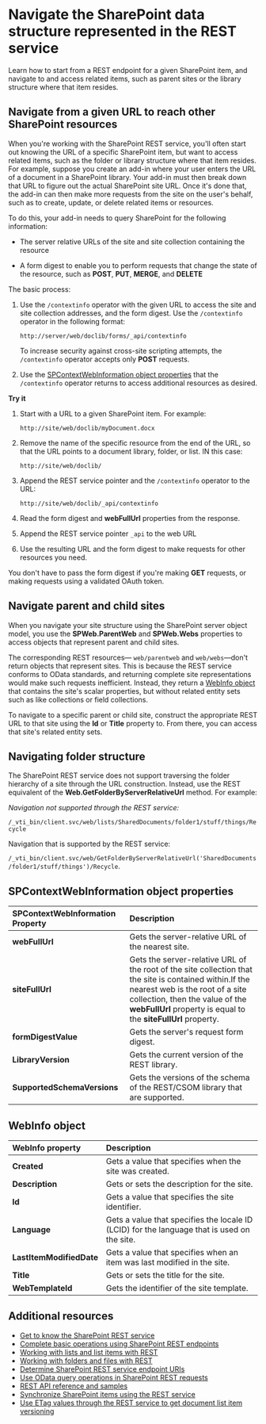 # Navigate the SharePoint data structure represented in the REST service
Learn how to start from a REST endpoint for a given SharePoint item, and navigate to and access related items, such as parent sites or the library structure where that item resides. 
 
## Navigate from a given URL to reach other SharePoint resources
When you're working with the SharePoint REST service, you'll often start out knowing the URL of a specific SharePoint item, but want to access related items, such as the folder or library structure where that item resides. For example, suppose you create an add-in where your user enters the URL of a document in a SharePoint library. Your add-in must then break down that URL to figure out the actual SharePoint site URL. Once it's done that, the add-in can then make more requests from the site on the user's behalf, such as to create, update, or delete related items or resources. 
 
To do this, your add-in needs to query SharePoint for the following information:
 
- The server relative URLs of the site and site collection containing the resource   
 
- A form digest to enable you to perform requests that change the state of the resource, such as  **POST**,  **PUT**,  **MERGE**, and  **DELETE**
    
The basic process:

1. Use the  `/contextinfo` operator with the given URL to access the site and site collection addresses, and the form digest. Use the `/contextinfo` operator in the following format:
    
     `http://server/web/doclib/forms/_api/contextinfo`
    
    To increase security against cross-site scripting attempts, the  `/contextinfo` operator accepts only **POST** requests.
    
 
2. Use the  [SPContextWebInformation object properties](#bk_props) that the `/contextinfo` operator returns to access additional resources as desired.
    
 
 **Try it**
 

1. Start with a URL to a given SharePoint item. For example:
    
     `http://site/web/doclib/myDocument.docx`
     
2. Remove the name of the specific resource from the end of the URL, so that the URL points to a document library, folder, or list. IN this case:
    
     `http://site/web/doclib/`
    
3. Append the REST service pointer and the  `/contextinfo` operator to the URL:
    
     `http://site/web/doclib/_api/contextinfo`
    
4. Read the form digest and  **webFullUrl** properties from the response.
    
5. Append the REST service pointer  `_api` to the web URL
    
6. Use the resulting URL and the form digest to make requests for other resources you need.
    
You don't have to pass the form digest if you're making  **GET** requests, or making requests using a validated OAuth token.
 
## Navigate parent and child sites
<a name="bk_sites"> </a>
When you navigate your site structure using the SharePoint server object model, you use the  **SPWeb.ParentWeb** and **SPWeb.Webs** properties to access objects that represent parent and child sites.

The corresponding REST resources— `web/parentweb` and `web/webs`—don't return objects that represent sites. This is because the REST service conforms to OData standards, and returning complete site representations would make such requests inefficient. Instead, they return a  [WebInfo object ](#bk_webinfo) that contains the site's scalar properties, but without related entity sets such as like collections or field collections.
  
To navigate to a specific parent or child site, construct the appropriate REST URL to that site using the  **Id** or **Title** property to. From there, you can access that site's related entity sets.
 
## Navigating folder structure
<a name="bk_folders"> </a>
The SharePoint REST service does not support traversing the folder hierarchy of a site through the URL construction. Instead, use the REST equivalent of the  **Web.GetFolderByServerRelativeUrl** method. For example:
 
 *Navigation not supported through the REST service:* 
  
 `/_vti_bin/client.svc/web/lists/SharedDocuments/folder1/stuff/things/Recycle`
 
Navigation that is supported by the REST service: 
 
 `/_vti_bin/client.svc/web/GetFolderByServerRelativeUrl('SharedDocuments/folder1/stuff/things')/Recycle`.
 

## SPContextWebInformation object properties
<a name="bk_props"> </a>

|**SPContextWebInformation Property**|**Description**|
|:-----|:-----|
|**webFullUrl**|Gets the server-relative URL of the nearest site.|
|**siteFullUrl**|Gets the server-relative URL of the root of the site collection that the site is contained within.If the nearest web is the root of a site collection, then the value of the  **webFullUrl** property is equal to the **siteFullUrl** property.|
|**formDigestValue**|Gets the server's request form digest.|
|**LibraryVersion**|Gets the current version of the REST library.|
|**SupportedSchemaVersions**|Gets the versions of the schema of the REST/CSOM library that are supported.|

## WebInfo object
<a name="bk_webinfo"> </a>

|**WebInfo property**|**Description**|
|:-----|:-----|
|**Created**|Gets a value that specifies when the site was created.|
|**Description**|Gets or sets the description for the site.|
|**Id**|Gets a value that specifies the site identifier.|
|**Language**|Gets a value that specifies the locale ID (LCID) for the language that is used on the site.|
|**LastItemModifiedDate**|Gets a value that specifies when an item was last modified in the site.|
|**Title**|Gets or sets the title for the site.|
|**WebTemplateId**|Gets the identifier of the site template.|

## Additional resources
<a name="bk_addresources"> </a>
-  [Get to know the SharePoint REST service](get-to-know-the-sharepoint-rest-service.md)
-  [Complete basic operations using SharePoint REST endpoints](complete-basic-operations-using-sharepoint-rest-endpoints.md)
-  [Working with lists and list items with REST](working-with-lists-and-list-items-with-rest.md)
-  [Working with folders and files with REST](working-with-folders-and-files-with-rest.md)
-  [Determine SharePoint REST service endpoint URIs](determine-sharepoint-rest-service-endpoint-uris.md)
-  [Use OData query operations in SharePoint REST requests](use-odata-query-operations-in-sharepoint-rest-requests.md)
-  [REST API reference and samples](http://msdn.microsoft.com/library/02128c70-9d27-4388-9374-a11bce68fdb8%28Office.15%29.aspx)
-  [Synchronize SharePoint items using the REST service](synchronize-sharepoint-items-using-the-rest-service.md)
-  [Use ETag values through the REST service to get document list item versioning](http://msdn.microsoft.com/library/use-etag-values-through-the-rest-service-to-get-document-list-item-versioning%28Office.15%29.aspx)
    
 

 

 

